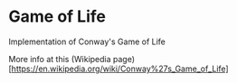 # Game of Life

Implementation of Conway's Game of Life

More info at this (Wikipedia page)[https://en.wikipedia.org/wiki/Conway%27s_Game_of_Life]